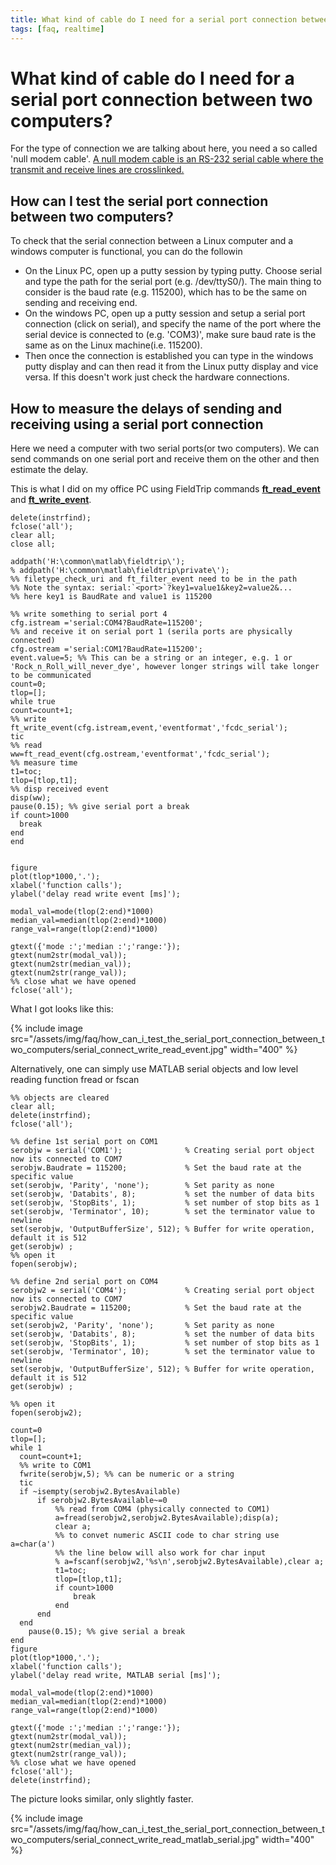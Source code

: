 ```yaml
---
title: What kind of cable do I need for a serial port connection between two computers?
tags: [faq, realtime]
---
```


# What kind of cable do I need for a serial port connection between two computers?

For the type of connection we are talking about here, you need a so called 'null modem cable'. [A null modem cable is an RS-232 serial cable where the transmit and receive lines are crosslinked.](http://en.wikipedia.org/wiki/Null_modem)

## How can I test the serial port connection between two computers?

To check that the serial connection between a Linux computer and a windows computer is functional, you can do the followin

- On the Linux PC, open up a putty session by typing putty. Choose serial and type the path for the serial port (e.g. /dev/ttyS0/). The main thing to consider is the baud rate (e.g. 115200), which has to be the same on sending and receiving end.
- On the windows PC, open up a putty session and setup a serial port connection (click on serial), and specify the name of the port where the serial device is connected to (e.g. 'COM3)', make sure baud rate is the same as on the Linux machine(i.e. 115200).
- Then once the connection is established you can type in the windows putty display and can then read it from the Linux putty display and vice versa. If this doesn't work just check the hardware connections.

## How to measure the delays of sending and receiving using a serial port connection

Here we need a computer with two serial ports(or two computers). We can send commands on one serial port and receive them on the other and then estimate the delay.

This is what I did on my office PC using FieldTrip commands **[ft_read_event](/reference/ft_read_event)** and **[ft_write_event](/reference/ft_write_event)**.

    delete(instrfind);
    fclose('all');
    clear all;
    close all;

    addpath('H:\common\matlab\fieldtrip\');
    % addpath('H:\common\matlab\fieldtrip\private\');
    %% filetype_check_uri and ft_filter_event need to be in the path
    %% Note the syntax: serial:`<port>`?key1=value1&key2=value2&...
    %% here key1 is BaudRate and value1 is 115200

    %% write something to serial port 4
    cfg.istream ='serial:COM4?BaudRate=115200';
    %% and receive it on serial port 1 (serila ports are physically connected)
    cfg.ostream ='serial:COM1?BaudRate=115200';
    event.value=5; %% This can be a string or an integer, e.g. 1 or 'Rock_n_Roll_will_never_dye', however longer strings will take longer to be communicated
    count=0;
    tlop=[];
    while true
    count=count+1;
    %% write
    ft_write_event(cfg.istream,event,'eventformat','fcdc_serial');
    tic
    %% read
    ww=ft_read_event(cfg.ostream,'eventformat','fcdc_serial');
    %% measure time
    t1=toc;
    tlop=[tlop,t1];
    %% disp received event
    disp(ww);
    pause(0.15); %% give serial port a break
    if count>1000
      break
    end
    end


    figure
    plot(tlop*1000,'.');
    xlabel('function calls');
    ylabel('delay read write event [ms]');

    modal_val=mode(tlop(2:end)*1000)
    median_val=median(tlop(2:end)*1000)
    range_val=range(tlop(2:end)*1000)

    gtext({'mode :';'median :';'range:'});
    gtext(num2str(modal_val));
    gtext(num2str(median_val));
    gtext(num2str(range_val));
    %% close what we have opened
    fclose('all');

What I got looks like this:

{% include image src="/assets/img/faq/how_can_i_test_the_serial_port_connection_between_two_computers/serial_connect_write_read_event.jpg" width="400" %}

Alternatively, one can simply use MATLAB serial objects and low level reading function fread or fscan

    %% objects are cleared
    clear all;
    delete(instrfind);
    fclose('all');

    %% define 1st serial port on COM1
    serobjw = serial('COM1');              % Creating serial port object now its connected to COM7
    serobjw.Baudrate = 115200;             % Set the baud rate at the specific value
    set(serobjw, 'Parity', 'none');        % Set parity as none
    set(serobjw, 'Databits', 8);           % set the number of data bits
    set(serobjw, 'StopBits', 1);           % set number of stop bits as 1
    set(serobjw, 'Terminator', 10);        % set the terminator value to newline
    set(serobjw, 'OutputBufferSize', 512); % Buffer for write operation, default it is 512
    get(serobjw) ;
    %% open it
    fopen(serobjw);

    %% define 2nd serial port on COM4
    serobjw2 = serial('COM4');             % Creating serial port object now its connected to COM7
    serobjw2.Baudrate = 115200;            % Set the baud rate at the specific value
    set(serobjw2, 'Parity', 'none');       % Set parity as none
    set(serobjw, 'Databits', 8);           % set the number of data bits
    set(serobjw, 'StopBits', 1);           % set number of stop bits as 1
    set(serobjw, 'Terminator', 10);        % set the terminator value to newline
    set(serobjw, 'OutputBufferSize', 512); % Buffer for write operation, default it is 512
    get(serobjw) ;

    %% open it
    fopen(serobjw2);

    count=0
    tlop=[];
    while 1
      count=count+1;
      %% write to COM1
      fwrite(serobjw,5); %% can be numeric or a string
      tic
      if ~isempty(serobjw2.BytesAvailable)
          if serobjw2.BytesAvailable~=0
              %% read from COM4 (physically connected to COM1)
              a=fread(serobjw2,serobjw2.BytesAvailable);disp(a);
              clear a;
              %% to convet numeric ASCII code to char string use a=char(a')
              %% the line below will also work for char input
              % a=fscanf(serobjw2,'%s\n',serobjw2.BytesAvailable),clear a;
              t1=toc;
              tlop=[tlop,t1];
              if count>1000
                  break
              end
          end
      end
        pause(0.15); %% give serial a break
    end
    figure
    plot(tlop*1000,'.');
    xlabel('function calls');
    ylabel('delay read write, MATLAB serial [ms]');

    modal_val=mode(tlop(2:end)*1000)
    median_val=median(tlop(2:end)*1000)
    range_val=range(tlop(2:end)*1000)

    gtext({'mode :';'median :';'range:'});
    gtext(num2str(modal_val));
    gtext(num2str(median_val));
    gtext(num2str(range_val));
    %% close what we have opened
    fclose('all');
    delete(instrfind);

The picture looks similar, only slightly faster.

{% include image src="/assets/img/faq/how_can_i_test_the_serial_port_connection_between_two_computers/serial_connect_write_read_matlab_serial.jpg" width="400" %}
